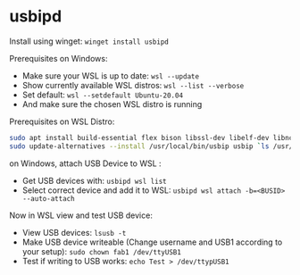 # usbipd

Install using winget: ```winget install usbipd```

Prerequisites on Windows:

- Make sure your WSL is up to date: ```wsl --update```
- Show currently available WSL distros: ```wsl --list --verbose```
- Set default: ```wsl --setdefault Ubuntu-20.04```
- And make sure the chosen WSL distro is running

Prerequisites on WSL Distro:

``` sh
sudo apt install build-essential flex bison libssl-dev libelf-dev libncurses-dev autoconf libudev-dev libtool linux-tools-virtual hwdata
sudo update-alternatives --install /usr/local/bin/usbip usbip `ls /usr/lib/linux-tools/*/usbip | tail -n1` 20
```

on Windows, attach USB Device to WSL :

- Get USB devices with: ```usbipd wsl list```
- Select correct device and add it to WSL: ```usbipd wsl attach -b=<BUSID> --auto-attach```

Now in WSL view and test USB device:

- View USB devices: ```lsusb -t```
- Make USB device writeable (Change username and USB1 according to your setup): ```sudo chown fab1 /dev/ttyUSB1```
- Test if writing to USB works: ```echo Test > /dev/ttypUSB1```
